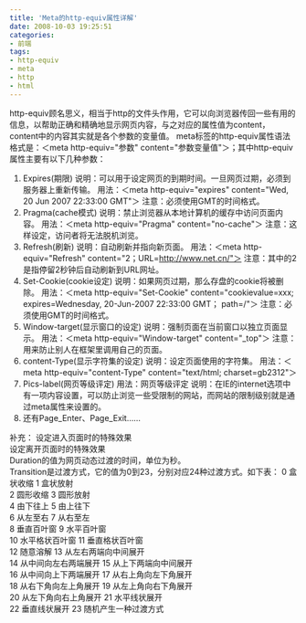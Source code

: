 ```yaml
---
title: 'Meta的http-equiv属性详解'
date: 2008-10-03 19:25:51
categories: 
- 前端
tags: 
- http-equiv
- meta
- http
- html
---
```

http-equiv顾名思义，相当于http的文件头作用，它可以向浏览器传回一些有用的信息，以帮助正确和精确地显示网页内容，与之对应的属性值为content，content中的内容其实就是各个参数的变量值。
meta标签的http-equiv属性语法格式是：＜meta http-equiv="参数" content="参数变量值"＞；其中http-equiv属性主要有以下几种参数：
1. Expires(期限)
   说明：可以用于设定网页的到期时间。一旦网页过期，必须到服务器上重新传输。
   用法：＜meta http-equiv="expires" content="Wed, 20 Jun 2007 22:33:00 GMT"＞
   注意：必须使用GMT的时间格式。
2. Pragma(cache模式)
   说明：禁止浏览器从本地计算机的缓存中访问页面内容。
   用法：＜meta http-equiv="Pragma" content="no-cache"＞
   注意：这样设定，访问者将无法脱机浏览。
3. Refresh(刷新)
   说明：自动刷新并指向新页面。
   用法：＜meta http-equiv="Refresh" content="2；URL=http://www.net.cn/"＞
   注意：其中的2是指停留2秒钟后自动刷新到URL网址。
4. Set-Cookie(cookie设定)
   说明：如果网页过期，那么存盘的cookie将被删除。
   用法：＜meta http-equiv="Set-Cookie" content="cookievalue=xxx; expires=Wednesday, 20-Jun-2007 22:33:00 GMT； path=/"＞
   注意：必须使用GMT的时间格式。
5. Window-target(显示窗口的设定)
   说明：强制页面在当前窗口以独立页面显示。
   用法：＜meta http-equiv="Window-target" content="_top"＞
   注意：用来防止别人在框架里调用自己的页面。
6. content-Type(显示字符集的设定)
   说明：设定页面使用的字符集。
   用法：＜meta http-equiv="content-Type" content="text/html; charset=gb2312"＞
7. Pics-label(网页等级评定)
   用法：网页等级评定
   说明：在IE的internet选项中有一项内容设置，可以防止浏览一些受限制的网站，而网站的限制级别就是通过meta属性来设置的。
8. 还有Page_Enter、Page_Exit……

补充：
设定进入页面时的特殊效果  
设定离开页面时的特殊效果  
Duration的值为网页动态过渡的时间，单位为秒。  
Transition是过渡方式，它的值为0到23，分别对应24种过渡方式。如下表：
0 盒状收缩 
1 盒状放射  
2 圆形收缩 
3 圆形放射  
4 由下往上 
5 由上往下  
6 从左至右 
7 从右至左  
8 垂直百叶窗 
9 水平百叶窗  
10 水平格状百叶窗 
11 垂直格状百叶窗  
12 随意溶解 
13 从左右两端向中间展开  
14 从中间向左右两端展开 
15 从上下两端向中间展开  
16 从中间向上下两端展开 
17 从右上角向左下角展开  
18 从右下角向左上角展开 
19 从左上角向右下角展开  
20 从左下角向右上角展开 
21 水平线状展开  
22 垂直线状展开 
23 随机产生一种过渡方式